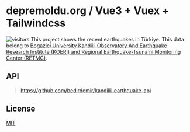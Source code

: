 # depremoldu.org / Vue3 + Vuex + Tailwindcss
![visitors](https://visitor-badge.laobi.icu/badge?page_id=bedirdemir.depremolduorg)
This project shows the recent earthquakes in Türkiye. This data belong to [Bogazici University Kandilli Observatory And Earthquake Research Institute (KOERI) and Regional Earthquake-Tsunami Monitoring Center (RETMC)](http://www.koeri.boun.edu.tr/sismo/2/tr/).
## API
> https://github.com/bedirdemir/kandilli-earthquake-api
## License
[MIT](https://choosealicense.com/licenses/mit/)
